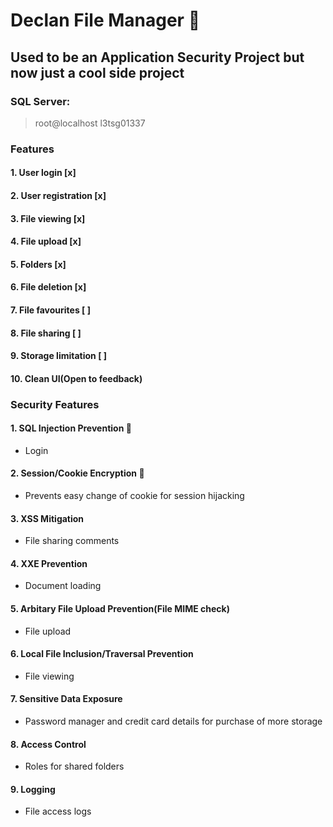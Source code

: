 # __Declan File Manager__ :briefcase:
## Used to be an Application Security Project but now just a cool side project
### SQL Server:
> root@localhost
> l3tsg01337

### Features
#### 1. User login [x]
#### 2. User registration [x]
#### 3. File viewing [x]
#### 4. File upload [x]
#### 5. Folders [x]
#### 6. File deletion [x]
#### 7. File favourites [ ]
#### 8. File sharing [ ]
#### 9. Storage limitation [ ]
#### 10. Clean UI(Open to feedback) 


### Security Features
#### 1. SQL Injection Prevention :syringe:
- Login

#### 2. Session/Cookie Encryption :cookie:
- Prevents easy change of cookie for session hijacking

#### 3. XSS Mitigation
- File sharing comments

#### 4. XXE Prevention
- Document loading

#### 5. Arbitary File Upload Prevention(File MIME check)
- File upload

#### 6. Local File Inclusion/Traversal Prevention
- File viewing

#### 7. Sensitive Data Exposure
- Password manager and credit card details for purchase of more storage

#### 8. Access Control
- Roles for shared folders

#### 9. Logging
- File access logs

